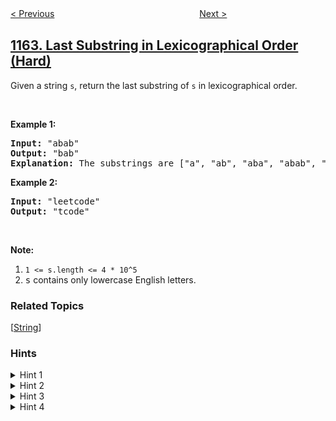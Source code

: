 <!--|This file generated by command(leetcode description); DO NOT EDIT.    |-->
<!--+----------------------------------------------------------------------+-->
<!--|@author    openset <openset.wang@gmail.com>                           |-->
<!--|@link      https://github.com/openset                                 |-->
<!--|@home      https://github.com/tonymontaro/leetcode-hints                        |-->
<!--+----------------------------------------------------------------------+-->

[< Previous](https://github.com/tonymontaro/leetcode-hints/tree/master/problems/as-far-from-land-as-possible "As Far from Land as Possible")
　　　　　　　　　　　　　　　　
[Next >](https://github.com/tonymontaro/leetcode-hints/tree/master/problems/product-price-at-a-given-date "Product Price at a Given Date")

## [1163. Last Substring in Lexicographical Order (Hard)](https://leetcode.com/problems/last-substring-in-lexicographical-order "按字典序排在最后的子串")

<p>Given a string <code>s</code>, return the last substring of <code>s</code> in lexicographical order.</p>

<p>&nbsp;</p>

<p><strong>Example 1:</strong></p>

<pre>
<strong>Input: </strong><span id="example-input-1-1">&quot;abab&quot;</span>
<strong>Output: </strong><span id="example-output-1">&quot;bab&quot;</span>
<strong>Explanation: </strong>The substrings are [&quot;a&quot;, &quot;ab&quot;, &quot;aba&quot;, &quot;abab&quot;, &quot;b&quot;, &quot;ba&quot;, &quot;bab&quot;]. The lexicographically maximum substring is &quot;bab&quot;.
</pre>

<p><strong>Example 2:</strong></p>

<pre>
<strong>Input: </strong><span id="example-input-2-1">&quot;leetcode&quot;</span>
<strong>Output: </strong><span id="example-output-2">&quot;tcode&quot;</span>
</pre>

<p>&nbsp;</p>

<p><strong>Note:</strong></p>

<ol>
	<li><code>1 &lt;= s.length &lt;= 4&nbsp;* 10^5</code></li>
	<li><font face="monospace">s</font> contains only lowercase English letters.</li>
</ol>

### Related Topics
  [[String](https://github.com/tonymontaro/leetcode-hints/tree/master/tag/string/README.md)]

### Hints
<details>
<summary>Hint 1</summary>
Assume that the answer is a sub-string from index i to j. If you add the character at index j+1 you get a better answer.
</details>

<details>
<summary>Hint 2</summary>
The answer is always a suffix of the given string.
</details>

<details>
<summary>Hint 3</summary>
Since the limits are high, we need an efficient data structure.
</details>

<details>
<summary>Hint 4</summary>
Use suffix array.
</details>

